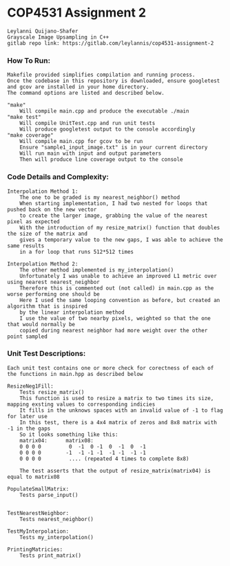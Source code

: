 # COP4531 Assignment 2
    Leylanni Quijano-Shafer
    Grayscale Image Upsampling in C++
    gitlab repo link: https://gitlab.com/leylannis/cop4531-assignment-2

### How To Run:
    Makefile provided simplifies compilation and running process.
    Once the codebase in this repository is downloaded, ensure googletest and gcov are installed in your home directory.
    The command options are listed and described below.

    "make"
        Will compile main.cpp and produce the executable ./main
    "make test"
        Will compile UnitTest.cpp and run unit tests
        Will produce googletest output to the console accordingly
    "make coverage"
        Will compile main.cpp for gcov to be run
        Ensure "sample1_input_image.txt" is in your current directory
        Will run main with input and output parameters
        Then will produce line coverage output to the console

### Code Details and Complexity:
    Interpolation Method 1:
        The one to be graded is my nearest_neighbor() method
        When starting implementation, I had two nested for loops that pushed back on the new vector
        to create the larger image, grabbing the value of the nearest pixel as expected
        With the introduction of my resize_matrix() function that doubles the size of the matrix and 
        gives a temporary value to the new gaps, I was able to achieve the same results
        in a for loop that runs 512*512 times

    Interpolation Method 2:
        The other method implemented is my_interpolation()
        Unfortunately I was unable to achieve an improved L1 metric over using nearest nearest_neighbor
        Therefore this is commented out (not called) in main.cpp as the worse performing one should be
        Here I used the same looping convention as before, but created an algorithm that is inspired
        by the linear interpolation method
        I use the value of two nearby pixels, weighted so that the one that would normally be
        copied during nearest neighbor had more weight over the other point sampled

### Unit Test Descriptions:
    Each unit test contains one or more check for corectness of each of the functions in main.hpp as described below

    ResizeNeg1Fill:
        Tests resize_matrix()
        This function is used to resize a matrix to two times its size, mapping exsting values to corresponding indicies
        It fills in the unknows spaces with an invalid value of -1 to flag for later use
        In this test, there is a 4x4 matrix of zeros and 8x8 matrix with -1 in the gaps
        So it looks something like this:
        matrix04:      matrix08: 
        0 0 0 0         0  -1  0 -1  0  -1  0  -1
        0 0 0 0        -1  -1 -1 -1  -1 -1  -1 -1
        0 0 0 0         .... (repeated 4 times to complete 8x8)

        The test asserts that the output of resize_matrix(matrix04) is equal to matrix08

    PopulateSmallMatrix:
        Tests parse_input()
        

    TestNearestNeighbor:
        Tests nearest_neighbor()

    TestMyInterpolation:
        Tests my_interpolation()

    PrintingMatricies:
        Tests print_matrix()
